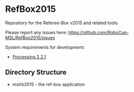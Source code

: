 # RefBox2015
Repository for the Referee-Box v2015 and related tools

Please report any issues here: https://github.com/RoboCup-MSL/RefBox2015/issues

System requirements for development:
* [Processing 2.2.1](https://processing.org/download/?processing)

## Directory Structure
* mslrb2015 - the ref-box application
